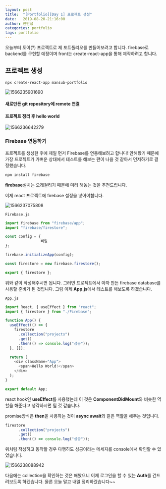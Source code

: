 ```yaml
---
layout: post
title:  "[Portfolio][Day 1] 프로젝트 생성"
date:   2019-08-20-21:16:00
author: 한만섭
categories: portfolio
tags: portfolio
---
```












오늘부터 토이(?) 프로젝트로 제 포트폴리오를 만들어보려고 합니다. firebase로 backend를 구현할 예정이며 front는 create-react-app을 통해 제작하려고 합니다.  



## 프로젝트 생성 

```bash
npx create-react-app mansub-portfolio
```

![1566235901690](../../../../assets/image/1566235901690.png)



#### 새로만든 git repository에 remote 연결 



#### 프로젝트 정리 후 hello world

![1566236642279](../../../../assets/image/1566236642279.png)

### Firebase 연동하기 

프로젝트를 생성한 후에 제일 먼저 Firebase를 연동해보려고 합니다! 안해봤기 때문에 가장 프로젝트가 가벼운 상태에서 테스트를 해보는 편이 나을 것 같아서 먼저하기로 결정했습니다.  



```bash
npm install firebase
```

**firebase**설치는 오래걸리기 때문에 미리 해놓는 것을 추천드립니다.  

이제 react 프로젝트에 firebase 설정을 넣어야합니다.  

![1566237075808](../../../../assets/image/1566237075808.png)



`Firebase.js`

```js
import firebase from "firebase/app";
import "firebase/firestore";

const config = {
				비밀
};

firebase.initializeApp(config);

const firestore = new firebase.firestore();

export { firestore };

```

위와 같이 작성해주시면 됩니다. 그러면 프로젝트에서 아까 만든 firebase database를 사용할 준비가 된 것입니다. 그럼 이제 **App.js**에서 테스트를 해보도록 하겠습니다.  



`App.js`

```js
import React, { useEffect } from "react";
import { firestore } from "./Firebase";

function App() {
  useEffect(() => {
    firestore
      .collection("projects")
      .get()
      .then(() => console.log("성공"));
  }, []);

  return (
    <div className="App">
      <span>Hello World!</span>
    </div>
  );
}

export default App;

```

react hook인 **useEffect**를 사용했는데 이 것은 **ComponentDidMount**와 비슷한 역할을 해준다고 생각하시면 될 것 같습니다.  

promise방식은 **then**을 사용하는 것이 **async await**와 같은 역할을 해주는 것입니다.  

```js
firestore
      .collection("projects")
      .get()
      .then(() => console.log("성공"));
```

위처럼 작성하고 동작할 경우 다행히도 성공이라는 메세지를 console에서 확인할 수 있었습니다.  

![1566238088942](../../../../assets/image/1566238088942.png)

다음에는 collection을 확인하는 것은 해봤으니 이제 로그인을 할 수 있는 **Auth**를 건드려보도록 하겠습니다. 물론 오늘 말고 내일 정리하겠습니다~~